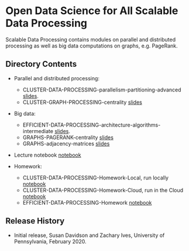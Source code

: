 # Open Data Science for All Scalable Data Processing

Scalable Data Processing contains modules on parallel and distributed processing as well as big data computations on graphs, e.g. PageRank.

## Directory Contents

* Parallel and distributed processing:
  * CLUSTER-DATA-PROCESSING-parallelism-partitioning-advanced [slides](CLUSTER-DATA-PROCESSING-parallelism-partitioning-advanced.pptx).
  * CLUSTER-GRAPH-PROCESSING-centrality [slides](CLUSTER-GRAPH-PROCESSING-centrality.pptx)
  
* Big data:
  * EFFICIENT-DATA-PROCESSING-architecture-algorithms-intermediate [slides](EFFICIENT-DATA-PROCESSING-architecture-algorithms-intermediate.pptx).
  * GRAPHS-PAGERANK-centrality [slides](GRAPHS-PAGERANK-centrality.pptx)
  * GRAPHS-adjacency-matrices [slides](GRAPHS-adjacency-matrices.pptx)

* Lecture notebook [notebook](EFFICIENT-DATA-PROCESSING-architecture-algorithms-intermediate.ipynb)
  
* Homework:
  * CLUSTER-DATA-PROCESSING-Homework-Local, run locally [notebook](CLUSTER-DATA-PROCESSING-Homework-Local.ipynb)
  * CLUSTER-DATA-PROCESSING-Homework-Cloud, run in the Cloud [notebook](CLUSTER-DATA-PROCESSING-Homework-Cloud.ipynb)
  * EFFICIENT-DATA-PROCESSING-Homework [notebook](EFFICIENT-DATA-PROCESSING-Homework.ipynb)

## Release History

* Initial release, Susan Davidson and Zachary Ives, University of Pennsylvania, February 2020.

